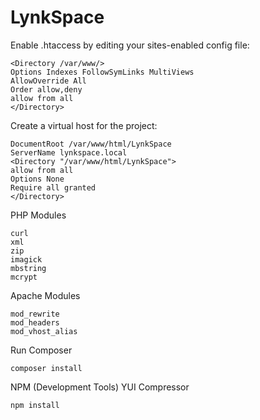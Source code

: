 # LynkSpace

Enable .htaccess by editing your sites-enabled config file:

```
<Directory /var/www/>
Options Indexes FollowSymLinks MultiViews
AllowOverride All
Order allow,deny
allow from all
</Directory>
 ```
 Create a virtual host for the project:
 ```
DocumentRoot /var/www/html/LynkSpace
ServerName lynkspace.local
<Directory "/var/www/html/LynkSpace">
allow from all
Options None
Require all granted
</Directory>
 ```
 PHP Modules
```
curl
xml
zip
imagick
mbstring
mcrypt
```
 Apache Modules
```
mod_rewrite
mod_headers
mod_vhost_alias
```

Run Composer
```
composer install
```
NPM (Development Tools)
YUI Compressor
```
npm install
```
